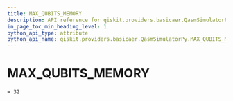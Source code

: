 ```yaml
---
title: MAX_QUBITS_MEMORY
description: API reference for qiskit.providers.basicaer.QasmSimulatorPy.MAX_QUBITS_MEMORY
in_page_toc_min_heading_level: 1
python_api_type: attribute
python_api_name: qiskit.providers.basicaer.QasmSimulatorPy.MAX_QUBITS_MEMORY
---
```


# MAX\_QUBITS\_MEMORY

<span id="qiskit.providers.basicaer.QasmSimulatorPy.MAX_QUBITS_MEMORY" />

`= 32`


